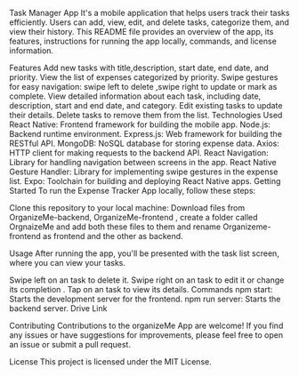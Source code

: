 Task Manager App It's a mobile application that helps users track their tasks efficiently. Users can add, view, edit, and delete tasks, categorize them, and view their history. This README file provides an overview of the app, its features, instructions for running the app locally, commands, and license information.

Features Add new tasks with title,description, start date, end date, and priority. View the list of expenses categorized by priority. Swipe gestures for easy navigation: swipe left to delete ,swipe right to update or mark as complete. View detailed information about each task, including date, description, start and end date, and category. Edit existing tasks to update their details. Delete tasks to remove them from the list. Technologies Used React Native: Frontend framework for building the mobile app. Node.js: Backend runtime environment. Express.js: Web framework for building the RESTful API. MongoDB: NoSQL database for storing expense data. Axios: HTTP client for making requests to the backend API. React Navigation: Library for handling navigation between screens in the app. React Native Gesture Handler: Library for implementing swipe gestures in the expense list. Expo: Toolchain for building and deploying React Native apps. Getting Started To run the Expense Tracker App locally, follow these steps:

Clone this repository to your local machine: Download files from OrganizeMe-backend, OrganizeMe-frontend , create a folder called OrgnaizeMe and add both these files to them and rename Organizeme-frontend as frontend and the other as backend.

Usage After running the app, you'll be presented with the task list screen, where you can view your tasks.

Swipe left on an task to delete it. Swipe right on an task to edit it or change its completion . Tap on an task to view its details. Commands npm start: Starts the development server for the frontend. npm run server: Starts the backend server. Drive Link

Contributing Contributions to the organizeMe App are welcome! If you find any issues or have suggestions for improvements, please feel free to open an issue or submit a pull request.

License This project is licensed under the MIT License.
